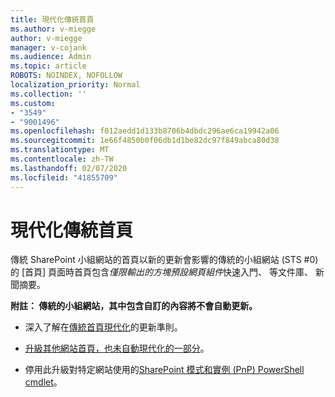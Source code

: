 ```yaml
---
title: 現代化傳統首頁
ms.author: v-miegge
author: v-miegge
manager: v-cojank
ms.audience: Admin
ms.topic: article
ROBOTS: NOINDEX, NOFOLLOW
localization_priority: Normal
ms.collection: ''
ms.custom:
- "3549"
- "9001496"
ms.openlocfilehash: f012aedd1d133b8706b4dbdc296ae6ca19942a06
ms.sourcegitcommit: 1e66f4850b0f06db1d1be82dc97f849abca80d38
ms.translationtype: MT
ms.contentlocale: zh-TW
ms.lasthandoff: 02/07/2020
ms.locfileid: "41855709"
---
```

# <a name="modernize-the-classic-home-page"></a>現代化傳統首頁

傳統 SharePoint 小組網站的首頁以新的更新會影響的傳統的小組網站 (STS #0) 的 [首頁] 頁面時首頁包含*僅限輸出的方塊預設網頁組件*快速入門、 等文件庫、 新聞摘要。

**附註： 傳統的小組網站，其中包含自訂的內容將不會自動更新。**

* 深入了解在[傳統首頁現代化](https://docs.microsoft.com/sharepoint/disable-auto-modernization-classic-home-pages#why-update-classic-team-site-home-pages-to-modern)的更新準則。

* [升級其他網站首頁，也未自動現代化的一部分](https://docs.microsoft.com/sharepoint/dev/transform/modernize-userinterface-site-pages)。

* 停用此升級對特定網站使用的[SharePoint 模式和實例 (PnP) PowerShell cmdlet](https://docs.microsoft.com/powershell/sharepoint/sharepoint-pnp/sharepoint-pnp-cmdlets)。

